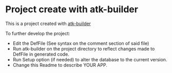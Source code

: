 # Project create with atk-builder

This is a project created with [atk-builder](https://github.com/sanotto/atk-builder)

To further develop the project:

- Edit the DefFile (See syntax on the comment section of said file)
- Run atk-builder on the project directory to reflect changes made to DefFile in generated code.
- Run Setup option (if needed) to alter the database to the current version.
- Change this Readme to describe YOUR APP.


